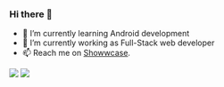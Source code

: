### Hi there 👋

<!--
**Mominsami07/Mominsami07** is a ✨ _special_ ✨ repository because its `README.md` (this file) appears on your GitHub profile.

Here are some ideas to get you started:

- 🔭 I’m currently working on ...
- 🌱 I’m currently learning Android development
- 👯 I’m looking to collaborate on ...
- 🤔 I’m looking for help with ...
- 💬 Ask me about ...
- 📫 How to reach me: ...
- 😄 Pronouns: ...
- ⚡ Fun fact: ...
-->

- 🌱 I’m currently learning Android development
- 🔭 I’m currently working as Full-Stack web developer
- 📫 Reach me on [Showwcase](https://momin07.showwcase.com/).

<img src="https://github-readme-stats.vercel.app/api?username=mominsami07&show_icons=true" />
<img src="https://github-readme-stats.vercel.app/api/top-langs/?username=mominsami07" />

